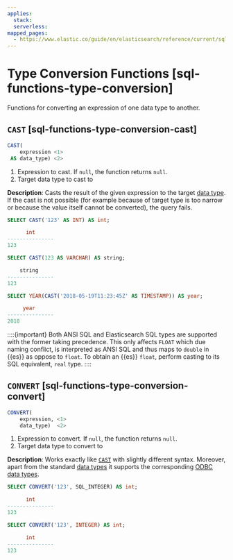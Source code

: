 ```yaml
---
applies:
  stack:
  serverless:
mapped_pages:
  - https://www.elastic.co/guide/en/elasticsearch/reference/current/sql-functions-type-conversion.html
---
```


# Type Conversion Functions [sql-functions-type-conversion]

Functions for converting an expression of one data type to another.

## `CAST` [sql-functions-type-conversion-cast]

```sql
CAST(
    expression <1>
 AS data_type) <2>
```

1. Expression to cast. If `null`, the function returns `null`.
2. Target data type to cast to


**Description**: Casts the result of the given expression to the target [data type](sql-data-types.md). If the cast is not possible (for example because of target type is too narrow or because the value itself cannot be converted), the query fails.

```sql
SELECT CAST('123' AS INT) AS int;

      int
---------------
123
```

```sql
SELECT CAST(123 AS VARCHAR) AS string;

    string
---------------
123
```

```sql
SELECT YEAR(CAST('2018-05-19T11:23:45Z' AS TIMESTAMP)) AS year;

     year
---------------
2018
```

::::{important} 
Both ANSI SQL and Elasticsearch SQL types are supported with the former taking precedence. This only affects `FLOAT` which due naming conflict, is interpreted as ANSI SQL and thus maps to `double` in {{es}} as oppose to `float`. To obtain an {{es}} `float`, perform casting to its SQL equivalent, `real` type.
::::



## `CONVERT` [sql-functions-type-conversion-convert]

```sql
CONVERT(
    expression, <1>
    data_type)  <2>
```

1. Expression to convert. If `null`, the function returns `null`.
2. Target data type to convert to


**Description**: Works exactly like [`CAST`](#sql-functions-type-conversion-cast) with slightly different syntax. Moreover, apart from the standard [data types](sql-data-types.md) it supports the corresponding [ODBC data types](https://docs.microsoft.com/en-us/sql/odbc/reference/appendixes/explicit-data-type-conversion-function?view=sql-server-2017).

```sql
SELECT CONVERT('123', SQL_INTEGER) AS int;

      int
---------------
123
```

```sql
SELECT CONVERT('123', INTEGER) AS int;

      int
---------------
123
```


